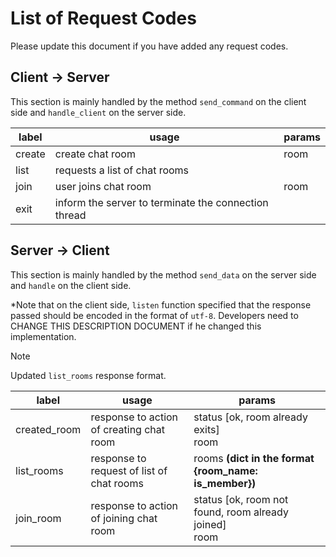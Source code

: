 # List of Request Codes

Please update this document if you have added any request codes.

## Client -> Server

This section is mainly handled by the method ```send_command``` on the client side and ```handle_client``` on the server side.

label | usage | params
---| --- | ---
create | create chat room | room
list | requests a list of chat rooms
join | user joins chat room | room
exit | inform the server to terminate the connection thread

## Server -> Client

This section is mainly handled by the method ```send_data``` on the server side and ```handle``` on the client side.

*Note that on the client side, ```listen``` function specified that the response passed should be encoded in the format of ```utf-8```. Developers need to CHANGE THIS DESCRIPTION DOCUMENT if he changed this implementation.

> [!NOTE] 
> Updated ```list_rooms``` response format.

label | usage | params
--- | --- | ---
created_room | response to action of creating chat room | status [ok, room already exits]<br>room
list_rooms | response to request of list of chat rooms | rooms __(dict in the format {room_name: is_member})__
join_room | response to action of joining chat room | status [ok, room not found, room already joined]<br>room



